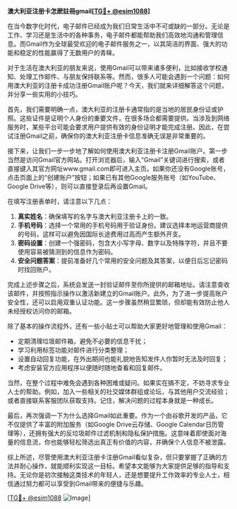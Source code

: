 **澳大利亚注册卡怎麽註冊gmail[[TG💪+ @esim1088](https://t.me/s/esim1088)]**

在当今数字化时代，电子邮件已经成为我们日常生活中不可或缺的一部分。无论是工作、学习还是生活中的各种事务，电子邮件都能帮助我们高效地沟通和管理信息。而Gmail作为全球最受欢迎的电子邮件服务之一，以其简洁的界面、强大的功能和稳定的性能赢得了无数用户的青睐。

对于生活在澳大利亚的朋友来说，使用Gmail可以带来诸多便利，比如接收学校通知、处理工作邮件、与朋友保持联系等。然而，很多人可能会遇到一个问题：如何用澳大利亚的注册卡成功注册Gmail账户呢？今天，我们就来详细解答这个问题，并分享一些实用的小技巧。

首先，我们需要明确一点，澳大利亚的注册卡通常指的是当地的居民身份证或护照。这些证件是证明个人身份的重要文件，在很多场合都需要提供。当涉及到网络服务时，某些平台可能会要求用户提供有效的身份证明才能完成注册。因此，在尝试注册Gmail之前，确保你的澳大利亚注册卡信息准确无误是非常重要的。

接下来，让我们一步一步地了解如何使用澳大利亚注册卡注册Gmail账户。第一步当然是访问Gmail官方网站。打开浏览器后，输入“Gmail”关键词进行搜索，或者直接键入其官方网址www.gmail.com即可进入主页。如果你还没有Google账号，点击页面上的“创建账户”按钮；如果已有其他Google服务账号（如YouTube、Google Drive等），则可以直接登录后再设置Gmail。

在填写注册表单时，请注意以下几点：
1. **真实姓名**：确保填写的名字与澳大利亚注册卡上的一致。
2. **手机号码**：选择一个常用的手机号码用于验证身份。建议选择本地运营商提供的号码，这样可以避免因国际长途费用过高而产生额外开支。
3. **密码设置**：创建一个强密码，包含大小写字母、数字以及特殊字符，并且不要使用容易被猜测到的信息作为密码。
4. **安全问题答案**：提前准备好几个常用的安全问题及其答案，以便日后忘记密码时找回账户。

完成上述步骤之后，系统会发送一封验证邮件至你所提供的邮箱地址。请注意查收该邮件，并按照指示操作以激活新建立的Gmail账户。此外，为了进一步提高账户安全性，还可以启用双重认证功能。这一步骤虽然稍显繁琐，但却能有效防止他人未经授权访问你的邮箱。

除了基本的操作流程外，还有一些小贴士可以帮助大家更好地管理和使用Gmail：
- 定期清理垃圾邮件箱，避免不必要的信息干扰；
- 学习利用标签功能对邮件进行分类整理；
- 设置自动回复功能，在外出期间也能礼貌地告知发件人你暂时无法及时回复；
- 考虑安装官方应用程序以便随时随地查看和回复邮件。

当然，在整个过程中难免会遇到各种困难或疑问。如果实在搞不定，不妨寻求专业人士的帮助。例如，加入一些相关的社交媒体群组或论坛，与其他用户交流经验；或者直接联系客服团队获取支持。记住，解决问题的过程本身就是一种成长。

最后，再次强调一下为什么选择Gmail如此重要。作为一个由谷歌开发的产品，它不仅提供了丰富的附加服务（如Google Drive云存储、Google Calendar日历管理等），还拥有强大的反垃圾邮件过滤机制和隐私保护措施。这意味着即使面对海量的信息流，你也能够轻松筛选出真正有价值的内容，并确保个人信息不被泄露。

综上所述，尽管使用澳大利亚注册卡注册Gmail看似复杂，但只要掌握了正确的方法并耐心操作，就能顺利实现这一目标。希望本文能够为大家提供足够的指导和支持。无论你是初次接触这类技术的年轻人，还是想要提升工作效率的专业人士，相信通过努力都可以享受到Gmail带来的便捷与乐趣。

[[TG💪+ @esim1088](https://t.me/s/esim1088) ![Image](https://i.postimg.cc/4NQfJmqS/Snipaste-2025-05-13-00-14-12.png)]